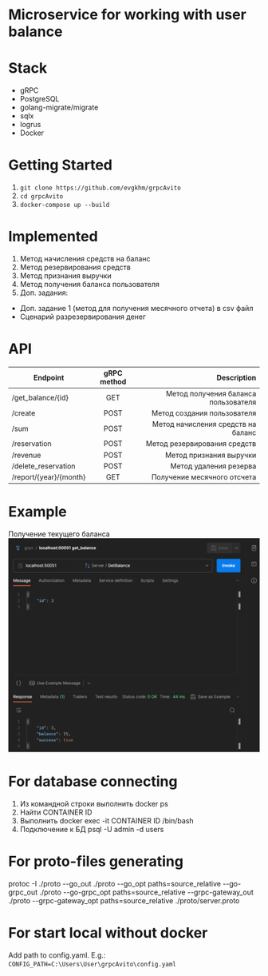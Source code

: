 # Microservice for working with user balance

# Stack
+ gRPC
+ PostgreSQL
+ golang-migrate/migrate
+ sqlx
+ logrus
+ Docker

# Getting Started
1. `git clone https://github.com/evgkhm/grpcAvito`
2. `cd grpcAvito`
3. `docker-compose up --build`

# Implemented
1. Метод начисления средств на баланс
2. Метод резервирования средств
3. Метод признания выручки
4. Метод получения баланса пользователя
5. Доп. задания:
 - Доп. задание 1 (метод для получения месячного отчета) в csv файл
 - Сценарий разрезервирования денег

# API
| Endpoint               | gRPC method |                          Description |
|------------------------|:-----------:|-------------------------------------:|
| /get_balance/{id}      |     GET     | Метод получения баланса пользователя |
| /create                |    POST     |          Метод создания пользователя |
| /sum                   |    POST     |   Метод начисления средств на баланс |
| /reservation           |    POST     |         Метод резервирования средств |
| /revenue               |    POST     |              Метод признания выручки |
| /delete_reservation    |    POST     |               Метод удаления резерва |
| /report/{year}/{month} |     GET     |          Получение месячного отсчета |

# Example
Получение текущего баланса
![img.png](img.png)

# For database connecting
1. Из командной строки выполнить docker ps
2. Найти CONTAINER ID
3. Выполнить docker exec -it CONTAINER ID /bin/bash
4. Подключение к БД psql -U admin -d users

# For proto-files generating
protoc -I ./proto --go_out ./proto --go_opt paths=source_relative --go-grpc_out ./proto --go-grpc_opt paths=source_relative --grpc-gateway_out ./proto --grpc-gateway_opt paths=source_relative ./proto/server.proto

# For start local without docker
Add path to config.yaml. E.g.:
`CONFIG_PATH=C:\Users\User\grpcAvito\config.yaml`